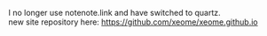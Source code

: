 I no longer use notenote.link and have switched to quartz.  
new site repository here: <https://github.com/xeome/xeome.github.io>
